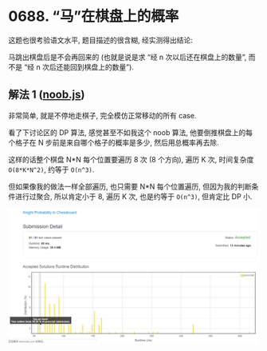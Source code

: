 # 0688. “马”在棋盘上的概率

这题也很考验语文水平, 题目描述的很含糊, 经实测得出结论:

马跳出棋盘后是不会再回来的 (也就是说是求 “经 n 次以后还在棋盘上的数量”, 而不是 “经 n 次后还能回到棋盘上的数量”).

## 解法 1 ([noob.js](./noob.js))

非常简单, 就是不停地走棋子, 完全模仿正常移动的所有 case.

看了下讨论区的 DP 算法, 感觉甚至不如我这个 noob 算法, 他要倒推棋盘上的每个格子在 N 步前是来自哪个格子的概率是多少, 然后用总概率再去除.

这样的话整个棋盘 N*N 每个位置要遍历 8 次 (8 个方向), 遍历 K 次, 时间复杂度 `O(8*K*N^2)`, 约等于 `O(n^3)`.

但如果像我的做法一样全部遍历, 也只需要 N*N 每个位置遍历, 但因为我的判断条件进行过聚合, 所以肯定小于 8, 遍历 K 次, 也是约等于 `O(n^3)`, 但肯定比 DP 小.

![成绩](./assets/noob.png)
